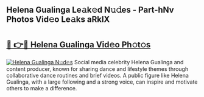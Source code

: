 ## Helena Gualinga Le𝚊k𝚎d N𝚞𝚍es - Part-hNv Photos Vid𝚎o Le𝚊ks aRkIX

# <h2><a href="http://fbbr08u.evod.top/?m=Helena+Gualinga">🔗 👉🔴 Helena Gualinga Vid𝚎o Ph𝚘t𝚘s</a></h2>

[![Helena Gualinga N𝚞d𝚎s](https://i.imgur.com/8V9OHl7.gif)](http://fbbr08u.evod.top/?m=Helena+Gualinga)
Social media celebrity Helena Gualinga and content producer, known for sharing dance and lifestyle themes through collaborative dance routines and brief videos. A public figure like Helena Gualinga, with a large following and a strong voice, can inspire and motivate others to make a difference. 
